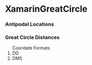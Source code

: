 # XamarinGreatCircle

<h3>Antipodal Locations</h3>
<h3>Great Circle Distances</h3>

<ol>Cooridate Formats
<li>DD</li>
<li>DMS</li>
</ol>
